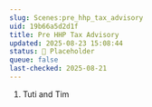 ```yaml
---
slug: Scenes:pre_hhp_tax_advisory
uid: 19b66a5d2d1f
title: Pre HHP Tax Advisory
updated: 2025-08-23 15:08:44
status: 🔳 Placeholder
queue: false
last-checked: 2025-08-21
---
```



1. Tuti and Tim
